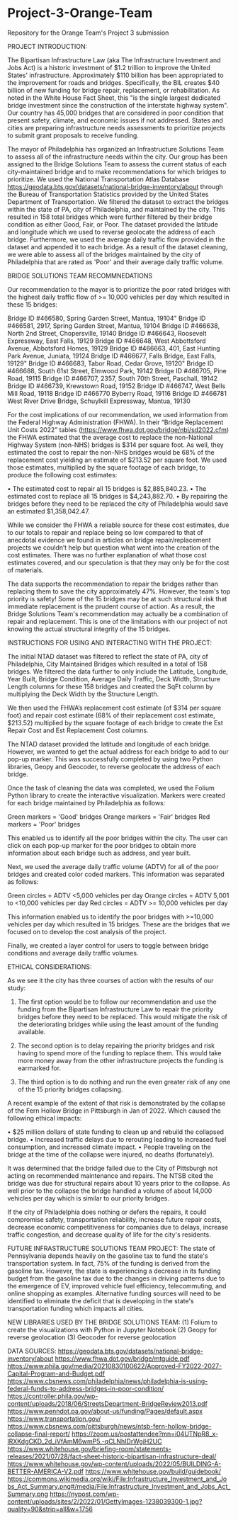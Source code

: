 # Project-3-Orange-Team
Repository for the Orange Team's Project 3 submission

PROJECT INTRODUCTION:

The Bipartisan Infrastructure Law (aka The Infrastructure Investment and Jobs Act) is a historic investment of $1.2 trillion to improve the United States' infrastructure. Approximately $110 billion has been appropriated to the improvement for roads and bridges. Specifically, the BIL creates $40 billion of new funding for bridge repair, replacement, or rehabilitation.  As noted in the White House Fact Sheet, this "is the single largest dedicated bridge investment since the construction of the interstate highway system".   Our country has 45,000 bridges that are considered in poor condition that present safety, climate, and economic issues if not addressed.  States and cities are preparing infrastructure needs assessments to prioritize projects to submit grant proposals to receive funding.

The mayor of Philadelphia has organized an Infrastructure Solutions Team to assess all of the infrastructure needs within the city. Our group has been assigned to the Bridge Solutions Team to assess the current status of each city-maintained bridge and to make recommendations for which bridges to prioritize.  We used the National Transportation Atlas Database https://geodata.bts.gov/datasets/national-bridge-inventory/about through the Bureau of Transportation Statistics provided by the United States Department of Transportation.  We filtered the dataset to extract the bridges within the state of PA, city of Philadelphia, and maintained by the city.  This resulted in 158 total bridges which were further filtered by their bridge condition as either Good, Fair, or Poor.  The dataset provided the latitude and longitude which we used to reverse geolocate the address of each bridge.  Furthermore, we used the average daily traffic flow provided in the dataset and appended it to each bridge.  As a result of the dataset cleaning, we were able to assess all of the bridges maintained by the city of Philadelphia that are rated as 'Poor' and their average daily traffic volume.

BRIDGE SOLUTIONS TEAM RECOMMNEDATIONS

Our recommendation to the mayor is to prioritize the poor rated bridges with the highest daily traffic flow of  >= 10,000 vehicles per day which resulted in these 15 bridges:

Bridge ID #466580, Spring Garden Street, Mantua, 19104"
Bridge ID #466581, 2917, Spring Garden Street, Mantua, 19104
Bridge ID #466638, North 2nd Street, Chopersville, 19140
Bridge ID #466643, Roosevelt Expressway, East Falls, 19129
Bridge ID #466648, West Abbottsford Avenue, Abbotsford Homes, 19129
Bridge ID #466663, 401, East Hunting Park Avenue, Juniata, 19124
Bridge ID #466677, Falls Bridge, East Falls, 19129"
Bridge ID #466683, Tabor Road, Cedar Grove, 19120"
Bridge ID #466688, South 61st Street, Elmwood Park, 19142
Bridge ID #466705, Pine Road, 19115
Bridge ID #466707, 2357, South 70th Street, Paschall, 19142
Bridge ID #466739, Krewstown Road, 19152
Bridge ID #466747, West Bells Mill Road, 19118
Bridge ID #466770 Byberry Road, 19116
Bridge ID #466781 West River Drive Bridge, Schuylkill Expressway, Mantua, 19130

For the cost implications of our recommendation, we used information from the Federal Highway Administration (FHWA). In their “Bridge Replacement Unit Costs 2022” tables (https://www.fhwa.dot.gov/bridge/nbi/sd2022.cfm) the FHWA estimated that the average cost to replace the non-National Highway System (non-NHS) bridges is $314 per square foot. As well, they estimated the cost to repair the non-NHS bridges would be 68% of the replacement cost yielding an estimate of $213.52 per square foot. We used those estimates, multiplied by the square footage of each bridge, to produce the following cost estimates:

•	The estimated cost to repair all 15 bridges is $2,885,840.23.
•	The estimated cost to replace all 15 bridges is $4,243,882.70.
•	By repairing the bridges before they need to be replaced the city of Philadelphia would save an estimated $1,358,042.47.

While we consider the FHWA a reliable source for these cost estimates, due to our totals to repair and replace being so low compared to that of anecdotal evidence we found in articles on bridge repair/replacement projects we couldn’t help but question what went into the creation of the cost estimates. There was no further explanation of what those cost estimates covered, and our speculation is that they may only be for the cost of materials.

The data supports the recommendation to repair the bridges rather than replacing them to save the city approximately 47%. However, the team's top priority is safety!  Some of the 15 bridges may be at such structural risk that immediate replacement is the prudent course of action. As a result, the Bridge Solutions Team's recommendation may actually be a combination of repair and replacement. This is one of the limitations with our project of not knowing the actual structural integrity of the 15 bridges.

INSTRUCTIONS FOR USING AND INTERACTING WITH THE PROJECT:

The initial NTAD dataset was filtered to reflect the state of PA, city of Philadelphia, City Maintained Bridges which resulted in a total of 158 bridges. We filtered the data further to only include the Latitude, Longitude, Year Built, Bridge Condition, Average Daily Traffic, Deck Width, Structure Length columns for these 158 bridges and created the SqFt column by multiplying the Deck Width by the Structure Length.

We then used the FHWA’s replacement cost estimate (of $314 per square foot) and repair cost estimate (68% of their replacement cost estimate, $213.52) multiplied by the square footage of each bridge to create the Est Repair Cost and Est Replacement Cost columns.

The NTAD dataset provided the latitude and longitude of each bridge. However, we wanted to get the actual address for each bridge to add to our pop-up marker.  This was successfully completed by using two Python libraries, Geopy and Geocoder, to reverse geolocate the address of each bridge.

Once the task of cleaning the data was completed, we used the Folium Python library to create the interactive visualization.  Markers were created for each bridge maintained by Philadelphia as follows:

Green markers = 'Good' bridges
Orange markers = 'Fair' bridges
Red markers = 'Poor' bridges

This enabled us to identify all the poor bridges within the city.  The user can click on each pop-up marker for the poor bridges to obtain more information about each bridge such as address, and year built.

Next, we used the average daily traffic volume (ADTV) for all of the poor bridges and created color coded markers.  This information was separated as follows:

Green circles = ADTV <5,000 vehicles per day
Orange circles = ADTV 5,001 to <10,000 vehicles per day
Red circles = ADTV >= 10,000 vehicles per day

This information enabled us to identify the poor bridges with >=10,000 vehicles per day which resulted in 15 bridges.  These are the bridges that we focused on to develop the cost analysis of the project.

Finally, we created a layer control for users to toggle between bridge conditions and average daily traffic volumes.

ETHICAL CONSIDERATIONS:

As we see it the city has three courses of action with the results of our study:

1.	The first option would be to follow our recommendation and use the funding from the Bipartisan Infrastructure Law to repair the priority bridges before they need to be replaced. This would mitigate the risk of the deteriorating bridges while using the least amount of the funding available.

2.	The second option is to delay repairing the priority bridges and risk having to spend more of the funding to replace them. This would take more money away from the other infrastructure projects the funding is earmarked for.

3.	The third option is to do nothing and run the even greater risk of any one of the 15 priority bridges collapsing. 

A recent example of the extent of that risk is demonstrated by the collapse of the Fern Hollow Bridge in Pittsburgh in Jan of 2022. Which caused the following ethical impacts: 

•	$25 million dollars of state funding to clean up and rebuild the collapsed bridge. 
•	Increased traffic delays due to rerouting leading to increased fuel consumption, and increased climate impact. 
•	People traveling on the bridge at the time of the collapse were injured, no deaths (fortunately).

It was determined that the bridge failed due to the City of Pittsburgh not acting on recommended maintenance and repairs.  The NTSB cited the bridge was due for structural repairs about 10 years prior to the collapse. As well prior to the collapse the bridge handled a volume of about 14,000 vehicles per day which is similar to our priority bridges.

If the city of Philadelphia does nothing or defers the repairs, it could compromise safety, transportation reliability, increase future repair costs, decrease economic competitiveness for companies due to delays, increase traffic congestion, and decrease quality of life for the city's residents.

FUTURE INFRASTRUCTURE SOLUTIONS TEAM PROJECT:
The state of Pennsylvania depends heavily on the gasoline tax to fund the state's transportation system. In fact, 75% of the funding is derived from the gasoline tax.  However, the state is experiencing a decrease in its funding budget from the gasoline tax due to the changes in driving patterns due to the emergence of EV, improved vehicle fuel efficiency, telecommuting, and online shopping as examples.  Alternative funding sources will need to be identified to eliminate the deficit that is developing in the state's transportation funding which impacts all cities.

NEW LIBRARIES USED BY THE BRIDGE SOLUTIONS TEAM:
(1) Folium to create the visualizations with Python in Jupyter Notebook
(2) Geopy for reverse geolocation
(3) Geocoder for reverse geolocation

DATA SOURCES:
https://geodata.bts.gov/datasets/national-bridge-inventory/about
https://www.fhwa.dot.gov/bridge/mtguide.pdf
https://www.phila.gov/media/20210830100622/Approved-FY2022-2027-Capital-Program-and-Budget.pdf
https://www.cbsnews.com/philadelphia/news/philadelphia-is-using-federal-funds-to-address-bridges-in-poor-condition/
https://controller.phila.gov/wp-content/uploads/2018/06/StreetsDepartment-BridgeReview2013.pdf
https://www.penndot.pa.gov/about-us/funding/Pages/default.aspx
https://www.transportation.gov/
https://www.cbsnews.com/pittsburgh/news/ntsb-fern-hollow-bridge-collapse-final-report/
https://zoom.us/postattendee?mn=i04UTNpR8_x-lRXKdgCKD_2d_iVfAmM6wmP5.-qCLNhIDrWgiH2UC
https://www.whitehouse.gov/briefing-room/statements-releases/2021/07/28/fact-sheet-historic-bipartisan-infrastructure-deal/
https://www.whitehouse.gov/wp-content/uploads/2022/05/BUILDING-A-BETTER-AMERICA-V2.pdf
https://www.whitehouse.gov/build/guidebook/
https://commons.wikimedia.org/wiki/File:Infrastructure_Investment_and_Jobs_Act_Summary.png#/media/File:Infrastructure_Investment_and_Jobs_Act_Summary.png
https://nypost.com/wp-content/uploads/sites/2/2022/01/GettyImages-1238039300-1.jpg?quality=90&strip=all&w=1756
